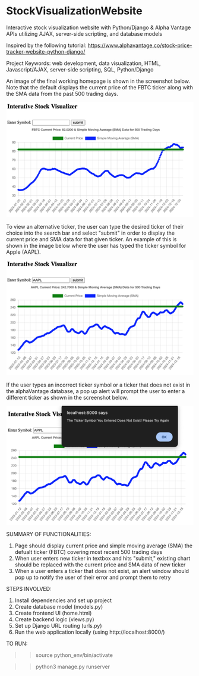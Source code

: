 # StockVisualizationWebsite

Interactive stock visualization website with Python/Django &amp; Alpha Vantage APIs utilizing AJAX, server-side scripting, and database models

Inspired by the following tutorial: https://www.alphavantage.co/stock-price-tracker-website-python-django/

Project Keywords: web development, data visualization, HTML, Javascript/AJAX, server-side scripting, SQL, Python/Django

An image of the final working homepage is shown in the screenshot below. Note that the default displays the current price of the FBTC ticker along with the SMA data from the past 500 trading days.

<img src="images/home_page.png?raw=true"/>

To view an alternative ticker, the user can type the desired ticker of their choice into the search bar and select "submit" in order to display the current price and SMA data for that given ticker. An example of this is shown in the image below where the user has typed the ticker symbol for Apple (AAPL).

<img src="images/search_result.png?raw=true"/>

If the user types an incorrect ticker symbol or a ticker that does not exist in the alphaVantage database, a pop up alert will prompt the user to enter a different ticker as shown in the screenshot below. 

<img src="images/error_msg.png?raw=true"/>

SUMMARY OF FUNCTIONALITIES: 
1. Page should display current price and simple moving average (SMA) the defualt ticker (FBTC) covering most recent 500 trading days
2. When user enters new ticker in textbox and hits "submit," existing chart should be replaced with the current price and SMA data of new ticker
3. When a user enters a ticker that does not exist, an alert window should pop up to notify the user of their error and prompt them to retry

STEPS INVOLVED:
1. Install dependencies and set up project
2. Create database model (models.py)
3. Create frontend UI (home.html)
4. Create backend logic (views.py)
5. Set up Django URL routing (urls.py)
6. Run the web application locally (using http://localhost:8000/)

TO RUN: 
>> source python_env/bin/activate

>> python3 manage.py runserver

